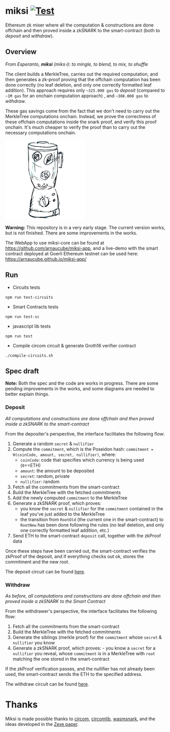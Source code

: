# miksi [![Test](https://github.com/miksi-labs/miksi-core/workflows/Test/badge.svg)](https://github.com/miksi-labs/miksi-core/actions?query=workflow%3ATest)

Ethereum zk mixer where all the computation & constructions are done offchain and then proved inside a zkSNARK to the smart-contract (both to *deposit* and *withdraw*).

## Overview

*From Esperanto, **miksi** (miks·i): to mingle, to blend, to mix, to shuffle*

The client builds a MerkleTree, carries out the required computation, and then generates a zk-proof proving that the offchain computation has been done correctly (no leaf deletion, and only one correctly formatted leaf addition).
This approach requires only `~325.000 gas` to *deposit* (compared to `~1M gas` for an onchain computation approach) , and `~308.000 gas` to *withdraw*.

These gas savings come from the fact that we don't need to carry out the MerkleTree computations onchain. Instead, we prove the correctness of these offchain computations inside the snark proof, and verify this proof onchain. It's much cheaper to verify the proof than to carry out the necessary computations onchain.

![](miksi-logo00-small.png)

**Warning:** This repository is in a very early stage. The current version works, but is not finished. There are some improvements in the works.

The WebApp to use miksi-core can be found at https://github.com/arnaucube/miksi-app, and a live-demo with the smart contract deployed at Goerli Ethereum testnet can be used here: https://arnaucube.github.io/miksi-app/

## Run
- Circuits tests
```
npm run test-circuits
```

- Smart Contracts tests
```
npm run test-sc
```

- javascript lib tests
```
npm run test
```

- Compile circom circuit & generate Groth16 verifier contract
```
./compile-circuits.sh
```


## Spec draft
**Note:** Both the spec and the code are works in progress. There are some pending improvements in the works, and some diagrams are needed to better explain things.

### Deposit
*All computations and constructions are done offchain and then proved inside a zkSNARK to the smart-contract*

From the depositer's perspective, the interface facilitates the following flow:

1. Generate a random `secret` & `nullifier`
2. Compute the `commitment`, which is the Poseidon hash: `commitment = H(coinCode, amount, secret, nullifier)`, where:
	- `coinCode`: code that specifies which currency is being used (`0`==ETH)
	- `amount`: the amount to be deposited
	- `secret`: random, private
	- `nullifier`: random
3. Fetch all the commitments from the smart-contract
4. Build the MerkleTree with the fetched commitments
5. Add the newly computed `commitment` to the MerkleTree
6. Generate a zkSNARK proof, which proves:
	- you know the `secret` & `nullifier` for the `commitment` contained in the leaf you've just added to the MerkleTree
	- the transition from `RootOld` (the current one in the smart-contract) to `RootNew` has been done following the rules (no leaf deletion, and only one correctly formatted leaf addition, etc.)
7. Send ETH to the smart-contract `deposit` call, together with the zkProof data

Once these steps have been carried out, the smart-contract verifies the zkProof of the deposit, and if everything checks out ok, stores the commitment and the new root.

The deposit circuit can be found [here](https://github.com/miksi-labs/miksi-core/blob/master/circuits/deposit.circom).

### Withdraw
*As before, all computations and constructions are done offchain and then proved inside a zkSNARK to the Smart Contract*

From the withdrawer's perspective, the interface facilitates the following flow:

1. Fetch all the commitments from the smart-contract
2. Build the MerkleTree with the fetched commitments
3. Generate the siblings (merkle proof) for the `commitment` whose `secret` & `nullifier` you know
4. Generate a zkSNARK proof, which proves:
        - you know a `secret` for a `nullifier` you reveal, whose `commitment` is in a MerkleTree with `root` matching the one stored in the smart-contract
	
If the zkProof verification passes, and the nullifier has not already been used, the smart-contract sends the ETH to the specified address.

The withdraw circuit can be found [here](https://github.com/miksi-labs/miksi-core/blob/master/circuits/withdraw.circom).


# Thanks
Miksi is made possible thanks to [circom](https://github.com/iden3/circom), [circomlib](https://github.com/iden3/circomlib), [wasmsnark](https://github.com/iden3/wasmsnark), and the ideas developed in the [Zexe paper](https://eprint.iacr.org/2018/962.pdf).
